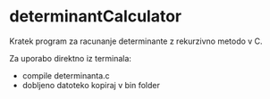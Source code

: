# determinantCalculator
Kratek program za racunanje determinante z rekurzivno metodo v C.

Za uporabo direktno iz terminala:
 - compile determinanta.c
 - dobljeno datoteko kopiraj v bin folder


